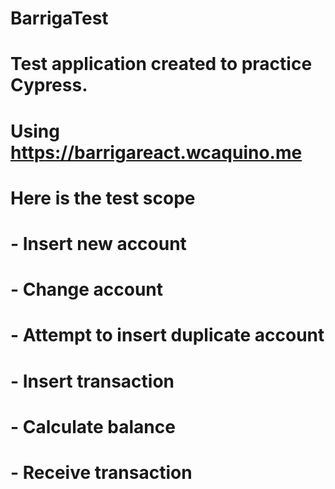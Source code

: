 # BarrigaTest
# Test application created to practice Cypress.
# Using https://barrigareact.wcaquino.me
# Here is the test scope
# - Insert new account
# - Change account
# - Attempt to insert duplicate account
# - Insert transaction
# - Calculate balance
# - Receive transaction